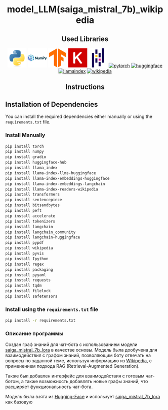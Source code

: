 <h1 align="center">model_LLM(saiga_mistral_7b)_wikipedia</h1>

<h2 align="center">Used Libraries</h2>
<div align="center">

 <a href="https://www.python.org" target="_blank" rel="noreferrer" style="display: inline-block;"> 
   <img src="https://raw.githubusercontent.com/devicons/devicon/master/icons/python/python-original.svg" alt="python" width="60" height="60"/>
 </a>

 <a href="https://numpy.org/" target="_blank" rel="noreferrer" style="display: inline-block;">
   <img src="https://github.com/devicons/devicon/blob/master/icons/numpy/numpy-original-wordmark.svg" title="Numpy" alt="Numpy" width="60" height="60"/> 
 </a>

 <a href="https://www.tensorflow.org/" target="_blank" rel="noreferrer" style="display: inline-block;"> 
   <img src="https://github.com/devicons/devicon/blob/master/icons/tensorflow/tensorflow-original.svg" title="tensorflow" alt="tensorflow" width="60" height="60"> 
 </a>

 <a href="https://keras.io/" target="_blank" rel="noreferrer" style="display: inline-block;">
   <img src="https://github.com/devicons/devicon/blob/master/icons/keras/keras-original.svg" title="keras" alt="keras" width="60" height="60"> 
 </a>

 <a href="https://pandas.pydata.org/" target="_blank" rel="noreferrer" style="display: inline-block;">
   <img src="https://github.com/devicons/devicon/blob/master/icons/pandas/pandas-original.svg" title="Pandas" alt="Pandas" width="60" height="60"/> 
 </a>

<a href="https://pytorch.org/" target="_blank" rel="noreferrer" style="display: inline-block;">
   <img src="https://avatars.githubusercontent.com/u/21003710?s=200&v=4" title="pytorch" alt="pytorch" width="60" height="60"/> 
</a>

<a href="https://huggingface.co/docs/hub/index" target="_blank" rel="noreferrer" style="display: inline-block;">
   <img src="https://avatars.githubusercontent.com/u/25720743?s=200&v=4" title="huggingface" alt="huggingface" width="60" height="60"/> 
</a>

<a href="https://www.llamaindex.ai/" target="_blank" rel="noreferrer" style="display: inline-block;">
   <img src="https://avatars.githubusercontent.com/u/130722866?s=200&v=4" title="llamaindex" alt="llamaindex" width="60" height="60"/> 
 </a>

<a href="https://www.wikipedia.org/" target="_blank" rel="noreferrer" style="display: inline-block;">
   <img src="https://www.wikipedia.org/portal/wikipedia.org/assets/img/Wikipedia-logo-v2.png" title="wikipedia" alt="wikipedia" width="60" height="60"/> 
 </a>
</div>

<h2 align="center">Instructions</h2>


## Installation of Dependencies

You can install the required dependencies either manually or using the `requirements.txt` file.

###  Install Manually
```bash
pip install torch
pip install numpy
pip install gradio
pip install huggingface-hub
pip install llama_index
pip install llama-index-llms-huggingface
pip install llama-index-embeddings-huggingface
pip install llama-index-embeddings-langchain
pip install llama-index-readers-wikipedia
pip install transformers
pip install sentencepiece
pip install bitsandbytes
pip install peft
pip install accelerate
pip install tokenizers
pip install langchain
pip install langchain_community
pip install langchain-huggingface
pip install pypdf
pip install wikipedia
pip install pyvis
pip install Ipython
pip install regex
pip install packaging
pip install pyyaml
pip install requests
pip install tqdm
pip install filelock
pip install safetensors

````

### Install using the `requirements.txt` file
```bash
pip install -r requirements.txt

````
### Описание программы

Создан граф знаний для чат-бота с использованием модели <a href = "https://huggingface.co/IlyaGusev/saiga_mistral_7b_lora">saiga_mistral_7b_lora</a> в качестве основы. Модель была дообучена для взаимодействия с графом знаний, позволяющим боту отвечать на вопросы по заданной теме, используя информацию из <a href='https://www.wikipedia.org/'>Wikipedia</a>, с применением подхода RAG (Retrieval-Augmented Generation).

Также был добавлен интерфейс для взаимодействия с готовым чат-ботом, а также возможность добавлять новые графы знаний, что расширяет функциональность чат-бота.

Модель была взята из <a href="https://huggingface.co/docs/hub/index">Hugging-Face</a> и использует
<a href = "https://huggingface.co/IlyaGusev/saiga_mistral_7b_lora">saiga_mistral_7b_lora</a> как базовую